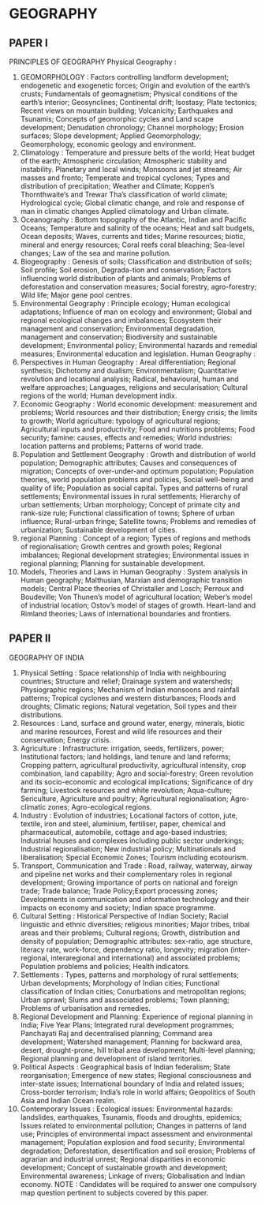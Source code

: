 
# GEOGRAPHY 


## PAPER I 
PRINCIPLES OF GEOGRAPHY 
Physical Geography : 
1. GEOMORPHOLOGY : Factors controlling landform development; endogenetic and exogenetic forces; 
Origin and evolution of the earth’s crusts; Fundamentals of geomagnetism; Physical conditions of the earth’s 
interior; Geosynclines; Continental drift; Isostasy; Plate tectonics; Recent views on mountain building; 
Volcanicity; Earthquakes and Tsunamis; Concepts of geomorphic cycles and Land scape development; 
Denudation chronology; Channel morphology; Erosion surfaces; Slope development; Applied 
Geomorphology; Geomorphology, economic geology and environment. 
2. Climatology : Temperature and pressure belts of the world; Heat budget of the earth; Atmospheric 
circulation; Atmospheric stability and instability. Planetary and local winds; Monsoons and jet streams; Air 
masses and fronto; Temperate and tropical cyclones; Types and distribution of precipitation; Weather and 
Climate; Koppen’s Thornthwaite’s and Trewar Tha’s classification of world climate; Hydrological cycle; 
Global climatic change, and role and response of man in climatic changes Applied climatology and Urban 
climate. 
3. Oceanography : Bottom topography of the Atlantic, Indian and Pacific Oceans; Temperature and 
salinity of the oceans; Heat and salt budgets, Ocean deposits; Waves, currents and tides; Marine resources; 
biotic, mineral and energy resources; Coral reefs coral bleaching; Sea-level changes; Law of the sea and 
marine pollution. 
4. Biogeography : Genesis of soils; Classification and distribution of soils; Soil profile; Soil erosion, 
Degrada-tion and conservation; Factors influencing world distribution of plants and animals; Problems of 
deforestation and conservation measures; Social forestry, agro-forestry; Wild life; Major gene pool centres. 
5. Environmental Geography : Principle ecology; Human ecological adaptations; Influence of man on 
ecology and environment; Global and regional ecological changes and imbalances; Ecosystem their 
management and conservation; Environmental degradation, management and conservation; Biodiversity 
and sustainable development; Environmental policy; Environmental hazards and remedial measures; 
Environmental education and legislation. 
Human Geography : 
1. Perspectives in Human Geography : Areal differentiation; Regional synthesis; Dichotomy and 
dualism; Environmentalism; Quantitative revolution and locational analysis; Radical, behavioural, human 
and welfare approaches; Languages, religions and secularisation; Cultural regions of the world; Human 
development indix. 
2. Economic Geography : World economic development: measurement and problems; World resources 
and their distribution; Energy crisis; the limits to growth; World agriculture: typology of agricultural regions; 
Agricultural inputs and productivity; Food and nutritions problems; Food security; famine: causes, effects 
and remedies; World industries: location patterns and problems; Patterns of world trade. 
3. Population and Settlement Geography : Growth and distribution of world population; 
 Demographic attributes; Causes and consequences of migration; Concepts of over-under-and 
optimum population; Population theories, world population problems and policies, Social well-being and 
quality of life; Population as social capital. 
 Types and patterns of rural settlements; Environmental issues in rural settlements; Hierarchy of 
urban settlements; Urban morphology; Concept of primate city and rank-size rule; Functional classification 
of towns; Sphere of urban influence; Rural-urban fringe; Satellite towns; Problems and remedies of 
urbanization; Sustainable development of cities. 
4. regional Planning : Concept of a region; Types of regions and methods of regionalisation; Growth 
centres and growth poles; Regional imbalances; Regional development strategies; Environmental issues in 
regional planning; Planning for sustainable development. 
5. Models, Theories and Laws in Human Geography : System analysis in Human geography; 
Malthusian, Marxian and demographic transition models; Central Place theories of Christaller and Losch; 
Perroux and Boudeville; Von Thunen’s model of agricultural location; Weber’s model of industrial location; 
Ostov’s model of stages of growth. Heart-land and Rimland theories; Laws of international boundaries and 
frontiers. 


## PAPER II 
GEOGRAPHY OF INDIA 
1. Physical Setting : Space relationship of India with neighbouring countries; Structure and relief; 
Drainage system and watersheds; Physiographic regions; Mechanism of Indian monsoons and rainfall 
patterns; Tropical cyclones and western disturbances; Floods and droughts; Climatic regions; Natural 
vegetation, Soil types and their distributions. 
2. Resources : Land, surface and ground water, energy, minerals, biotic and marine resources, Forest 
and wild life resources and their conservation; Energy crisis. 
3. Agriculture : Infrastructure: irrigation, seeds, fertilizers, power; Institutional factors; land holdings, 
land tenure and land reforms; Cropping pattern, agricultural productivity, agricultural intensity, crop 
combination, land capability; Agro and social-forestry; Green revolution and its socio-economic and 
ecological implications; Significance of dry farming; Livestock resources and white revolution; Aqua-culture; 
Sericulture, Agriculture and poultry; Agricultural regionalisation; Agro-climatic zones; Agro-ecological 
regions. 
4. Industry : Evolution of industries; Locational factors of cotton, jute, textile, iron and steel, 
aluminium, fertiliser, paper, chemical and pharmaceutical, automobile, cottage and ago-based industries; 
Industrial houses and complexes including public sector underkings; Industrial regionalisation; New 
industrial policy; Multinationals and liberalisation; Special Economic Zones; Tourism including ecotourism. 
5. Transport, Communication and Trade : Road, railway, waterway, airway and pipeline net works 
and their complementary roles in regional development; Growing importance of ports on national and foreign 
trade; Trade balance; Trade Policy;Export processing zones; Developments in communication and 
information technology and their impacts on economy and society; Indian space programme.
6. Cultural Setting : Historical Perspective of Indian Society; Racial linguistic and ethnic diversities; 
religious minorities; Major tribes, tribal areas and their problems; Cultural regions; Growth, distribution 
and density of population; Demographic attributes: sex-ratio, age structure, literacy rate, work-force, 
dependency ratio, longevity; migration (inter-regional, interaregional and international) and associated 
problems; Population problems and policies; Health indicators. 
7. Settlements : Types, patterns and morphology of rural settlements; Urban developments; 
Morphology of Indian cities; Functional classification of Indian cities; Conurbations and metropolitan 
regions; Urban sprawl; Slums and asssociated problems; Town planning; Problems of urbanisation and 
remedies. 
8. Regional Development and Planning: Experience of regional planning in India; Five Year Plans; 
Integrated rural development programmes; Panchayati Raj and decentralised planning; Command area 
development; Watershed management; Planning for backward area, desert, drought-prone, hill tribal area 
development; Multi-level planning; Regional planning and development of island territories. 
9. Political Aspects : Geographical basis of Indian federalism; State reorganisation; Emergence of new 
states; Regional consciousness and inter-state issues; International boundary of India and related issues; 
Cross-border terrorism; India’s role in world affairs; Geopolitics of South Asia and Indian Ocean realm. 
10. Contemporary Issues : Ecological issues: Environmental hazards: landslides, earthquakes, 
Tsunamis, floods and droughts, epidemics; Issues related to environmental pollution; Changes in patterns 
of land use; Principles of environmental impact assessment and environmental management; Population 
explosion and food security; Environmental degradation; Deforestation, desertification and soil erosion; 
Problems of agrarian and industrial unrest; Regional disparities in economic development; Concept of 
sustainable growth and development; Environmental awareness; Linkage of rivers; Globalisation and Indian 
economy. 
NOTE : Candidates will be required to answer one compulsory map question pertinent to subjects 
covered by this paper. 

